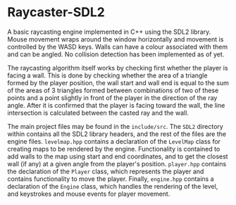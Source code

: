 # Raycaster-SDL2
A basic raycasting engine implemented in C++ using the SDL2 library. Mouse movement wraps around the window horizontally and movement is controlled by the WASD keys. Walls can have a colour associated with them and can be angled. No collision detection has been implemented as of yet.


The raycasting algorithm itself works by checking first whether the player is facing a wall. This is done by checking whether the area of a triangle formed by the player position, the wall start and wall end is equal to the sum of the areas of 3 triangles formed between combinations of two of these points and a point slightly in front of the player in the direction of the ray angle. After it is confirmed that the player is facing toward the wall, the line intersection is calculated between the casted ray and the wall.


The main project files may be found in the ``include/src``. The ``SDL2`` directory within contains all the SDL2 library headers, and the rest of the files are the engine files. ``levelmap.hpp`` contains a declaration of the ``LevelMap`` class for creating maps to be rendered by the engine. Functionality is contained to add walls to the map using start and end coordinates, and to get the closest wall (if any) at a given angle from the player's position. ``player.hpp`` contains the declaration of the ``Player`` class, which represents the player and contains functionality to move the player. Finally, ``engine.hpp`` contains a declaration of the ``Engine`` class, which handles the rendering of the level, and keystrokes and mouse events for player movement. 

